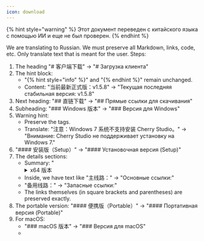 ```yaml
---
icon: download
---
```


{% hint style="warning" %}
Этот документ переведен с китайского языка с помощью ИИ и еще не был проверен.
{% endhint %}


<think>

We are translating to Russian. We must preserve all Markdown, links, code, etc. Only translate text that is meant for the user.
 Steps:
 1. The heading "# 客户端下载" -> "# Загрузка клиента"
 2. The hint block: 
    - "{% hint style="info" %}" and "{% endhint %}" remain unchanged.
    - Content: "当前最新正式版：v1.5.8" -> "Текущая последняя стабильная версия: v1.5.8"
 3. Next heading: "## 直链下载" -> "## Прямые ссылки для скачивания"
 4. Subheading: "### Windows 版本" -> "### Версия для Windows"
 5. Warning hint:
    - Preserve the tags.
    - Translate: "注意：Windows 7 系统不支持安装 Cherry Studio。" -> "Внимание: Cherry Studio не поддерживает установку на Windows 7."
 6. "#### 安装版（Setup）" -> "#### Установочная версия (Setup)"
 7. The details sections: 
    - Summary: "<details><summary>x64 版本</summary>" -> "x64 версия" (and similarly for others)
    - Inside, we have text like "主线路：" -> "Основные ссылки:"
    - "备用线路：" -> "Запасные ссылки:"
    - The links themselves (in square brackets and parentheses) are preserved exactly.
 8. The portable version: "#### 便携版（Portable）" -> "#### Портативная версия (Portable)"
 9. For macOS: 
    - "### macOS 版本" -> "### Версия для macOS"
    -